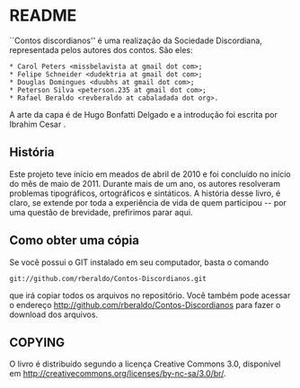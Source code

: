 # README

``Contos discordianos'' é uma realização da Sociedade Discordiana,
representada pelos autores dos contos. São eles:

	* Carol Peters <missbelavista at gmail dot com>; 
	* Felipe Schneider <dudektria at gmail dot com>; 
	* Douglas Domingues <duubhs at gmail dot com>;
	* Peterson Silva <peterson.235 at gmail dot com>;
	* Rafael Beraldo <revberaldo at cabaladada dot org>.

A arte da capa é de Hugo Bonfatti Delgado <hugobdelgado at gmail dot
com> e a introdução foi escrita por Ibrahim Cesar <discordianismo at
gmail dot com>.

## História

Este projeto teve início em meados de abril de 2010 e foi concluído no
início do mês de maio de 2011. Durante mais de um ano, os autores
resolveram problemas tipográficos, ortográficos e sintáticos. A história
desse livro, é claro, se extende por toda a experiência de vida de quem
participou -- por uma questão de brevidade, prefirimos parar aqui.

## Como obter uma cópia

Se você possui o GIT instalado em seu computador, basta o comando

	git://github.com/rberaldo/Contos-Discordianos.git

que irá copiar todos os arquivos no repositório. Você também pode
acessar o endereço http://github.com/rberaldo/Contos-Discordianos para
fazer o download dos arquivos.

## COPYING

O livro é distribuído segundo a licença Creative Commons 3.0, disponível
em http://creativecommons.org/licenses/by-nc-sa/3.0/br/.
